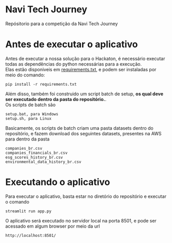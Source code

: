 # Navi Tech Journey
Repósitorio para a competição da Navi Tech Journey

# Antes de executar o aplicativo
Antes de executar a nossa solução para o Hackaton, é necessário executar todas as dependências do python necessárias para a execução.<br>
Elas estão disponiveis em [requirements.txt](requirements.txt), e podem ser instaladas por meio do comando:
```
pip install -r requirements.txt
```

Além disso, também foi construido um script batch de setup, <b>os qual deve ser executado dentro da pasta do repositório.</b>.<br>
Os scripts de batch são
```
setup.bat, para Windows
setup.sh, para Linux
```
Basicamente, os scripts de batch criam uma pasta datasets dentro do repositório, e fazem download dos seguintes datasets, presentes na AWS para dentro da pasta
```
companies_br.csv
companies_financials_br.csv
esg_scores_history_br.csv
environmental_data_history_br.csv
```

# Executando o aplicativo
Para executar o aplicativo, basta estar no diretório do repositório e executar o comando
```
streamlit run app.py
```
O aplicativo será executado no servidor local na porta 8501, e pode ser acessado em algum browser por meio da url
```
http://localhost:8501/
```
